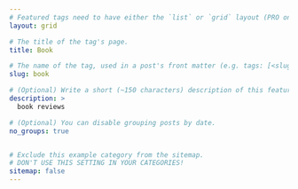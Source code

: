 ```yaml
---
# Featured tags need to have either the `list` or `grid` layout (PRO only).
layout: grid

# The title of the tag's page.
title: Book

# The name of the tag, used in a post's front matter (e.g. tags: [<slug>]).
slug: book

# (Optional) Write a short (~150 characters) description of this featured tag.
description: >
  book reviews

# (Optional) You can disable grouping posts by date.
no_groups: true


# Exclude this example category from the sitemap.
# DON'T USE THIS SETTING IN YOUR CATEGORIES!
sitemap: false
---
```

